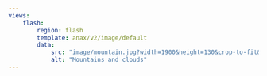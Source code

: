 ```yaml
---
views:
    flash:
        region: flash
        template: anax/v2/image/default
        data:
            src: "image/mountain.jpg?width=1900&height=130&crop-to-fit&area=0,0,30,0"
            alt: "Mountains and clouds"
---
```

